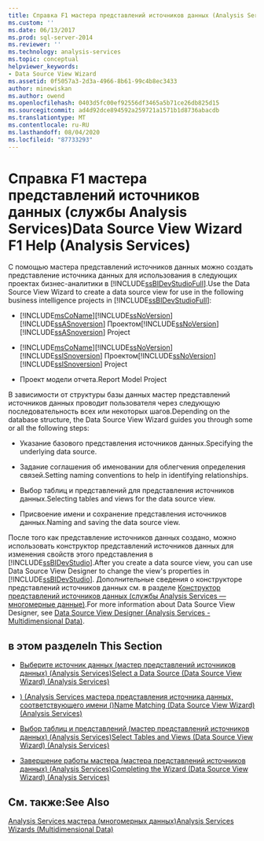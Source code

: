 ```yaml
---
title: Справка F1 мастера представлений источников данных (Analysis Services) | Документация Майкрософт
ms.custom: ''
ms.date: 06/13/2017
ms.prod: sql-server-2014
ms.reviewer: ''
ms.technology: analysis-services
ms.topic: conceptual
helpviewer_keywords:
- Data Source View Wizard
ms.assetid: 0f5057a3-2d3a-4966-8b61-99c4b8ec3433
author: minewiskan
ms.author: owend
ms.openlocfilehash: 0403d5fc00ef92556df3465a5b71ce26db825d15
ms.sourcegitcommit: ad4d92dce894592a259721a1571b1d8736abacdb
ms.translationtype: MT
ms.contentlocale: ru-RU
ms.lasthandoff: 08/04/2020
ms.locfileid: "87733293"
---
```

# <a name="data-source-view-wizard-f1-help-analysis-services"></a><span data-ttu-id="0ba97-102">Справка F1 мастера представлений источников данных (службы Analysis Services)</span><span class="sxs-lookup"><span data-stu-id="0ba97-102">Data Source View Wizard F1 Help (Analysis Services)</span></span>
  <span data-ttu-id="0ba97-103">С помощью мастера представлений источников данных можно создать представление источника данных для использования в следующих проектах бизнес-аналитики в [!INCLUDE[ssBIDevStudioFull](../includes/ssbidevstudiofull-md.md)].</span><span class="sxs-lookup"><span data-stu-id="0ba97-103">Use the Data Source View Wizard to create a data source view for use in the following business intelligence projects in [!INCLUDE[ssBIDevStudioFull](../includes/ssbidevstudiofull-md.md)]:</span></span>  
  
-   [!INCLUDE[msCoName](../includes/msconame-md.md)]<span data-ttu-id="0ba97-104">[!INCLUDE[ssNoVersion](../includes/ssnoversion-md.md)] [!INCLUDE[ssASnoversion](../includes/ssasnoversion-md.md)] Проектом</span><span class="sxs-lookup"><span data-stu-id="0ba97-104">[!INCLUDE[ssNoVersion](../includes/ssnoversion-md.md)] [!INCLUDE[ssASnoversion](../includes/ssasnoversion-md.md)] Project</span></span>  
  
-   [!INCLUDE[msCoName](../includes/msconame-md.md)]<span data-ttu-id="0ba97-105">[!INCLUDE[ssNoVersion](../includes/ssnoversion-md.md)] [!INCLUDE[ssISnoversion](../includes/ssisnoversion-md.md)] Проектом</span><span class="sxs-lookup"><span data-stu-id="0ba97-105">[!INCLUDE[ssNoVersion](../includes/ssnoversion-md.md)] [!INCLUDE[ssISnoversion](../includes/ssisnoversion-md.md)] Project</span></span>  
  
-   <span data-ttu-id="0ba97-106">Проект модели отчета.</span><span class="sxs-lookup"><span data-stu-id="0ba97-106">Report Model Project</span></span>  
  
 <span data-ttu-id="0ba97-107">В зависимости от структуры базы данных мастер представлений источников данных проводит пользователя через следующую последовательность всех или некоторых шагов.</span><span class="sxs-lookup"><span data-stu-id="0ba97-107">Depending on the database structure, the Data Source View Wizard guides you through some or all the following steps:</span></span>  
  
-   <span data-ttu-id="0ba97-108">Указание базового представления источников данных.</span><span class="sxs-lookup"><span data-stu-id="0ba97-108">Specifying the underlying data source.</span></span>  
  
-   <span data-ttu-id="0ba97-109">Задание соглашения об именовании для облегчения определения связей.</span><span class="sxs-lookup"><span data-stu-id="0ba97-109">Setting naming conventions to help in identifying relationships.</span></span>  
  
-   <span data-ttu-id="0ba97-110">Выбор таблиц и представлений для представления источников данных.</span><span class="sxs-lookup"><span data-stu-id="0ba97-110">Selecting tables and views for the data source view.</span></span>  
  
-   <span data-ttu-id="0ba97-111">Присвоение имени и сохранение представления источников данных.</span><span class="sxs-lookup"><span data-stu-id="0ba97-111">Naming and saving the data source view.</span></span>  
  
 <span data-ttu-id="0ba97-112">После того как представление источников данных создано, можно использовать конструктор представлений источников данных для изменения свойств этого представления в [!INCLUDE[ssBIDevStudio](../includes/ssbidevstudio-md.md)].</span><span class="sxs-lookup"><span data-stu-id="0ba97-112">After you create a data source view, you can use Data Source View Designer to change the view's properties in [!INCLUDE[ssBIDevStudio](../includes/ssbidevstudio-md.md)].</span></span> <span data-ttu-id="0ba97-113">Дополнительные сведения о конструкторе представлений источников данных см. в разделе [Конструктор представлений источников данных (службы Analysis Services — многомерные данные)](data-source-view-designer-analysis-services-multidimensional-data.md).</span><span class="sxs-lookup"><span data-stu-id="0ba97-113">For more information about Data Source View Designer, see [Data Source View Designer &#40;Analysis Services - Multidimensional Data&#41;](data-source-view-designer-analysis-services-multidimensional-data.md).</span></span>  
  
## <a name="in-this-section"></a><span data-ttu-id="0ba97-114">в этом разделе</span><span class="sxs-lookup"><span data-stu-id="0ba97-114">In This Section</span></span>  
  
-   [<span data-ttu-id="0ba97-115">Выберите источник данных &#40;мастер представлений источников данных&#41; &#40;Analysis Services&#41;</span><span class="sxs-lookup"><span data-stu-id="0ba97-115">Select a Data Source &#40;Data Source View Wizard&#41; &#40;Analysis Services&#41;</span></span>](select-a-data-source-data-source-view-wizard-analysis-services.md)  
  
-   [<span data-ttu-id="0ba97-116">&#41; &#40;Analysis Services мастера представления источника данных, соответствующего имени &#40;&#41;</span><span class="sxs-lookup"><span data-stu-id="0ba97-116">Name Matching &#40;Data Source View Wizard&#41; &#40;Analysis Services&#41;</span></span>](name-matching-data-source-view-wizard-analysis-services.md)  
  
-   [<span data-ttu-id="0ba97-117">Выбор таблиц и представлений &#40;мастер представлений источников данных&#41; &#40;Analysis Services&#41;</span><span class="sxs-lookup"><span data-stu-id="0ba97-117">Select Tables and Views &#40;Data Source View Wizard&#41; &#40;Analysis Services&#41;</span></span>](select-tables-and-views-data-source-view-wizard-analysis-services.md)  
  
-   [<span data-ttu-id="0ba97-118">Завершение работы мастера &#40;мастера представлений источников данных&#41; &#40;Analysis Services&#41;</span><span class="sxs-lookup"><span data-stu-id="0ba97-118">Completing the Wizard &#40;Data Source View Wizard&#41; &#40;Analysis Services&#41;</span></span>](completing-the-wizard-data-source-view-wizard-analysis-services.md)  
  
## <a name="see-also"></a><span data-ttu-id="0ba97-119">См. также:</span><span class="sxs-lookup"><span data-stu-id="0ba97-119">See Also</span></span>  
 [<span data-ttu-id="0ba97-120">Analysis Services мастера &#40;многомерных данных&#41;</span><span class="sxs-lookup"><span data-stu-id="0ba97-120">Analysis Services Wizards &#40;Multidimensional Data&#41;</span></span>](analysis-services-wizards-multidimensional-data.md)  
  
  

